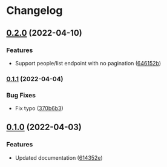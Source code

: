 # Changelog

## [0.2.0](https://github.com/project-savvy/sav-backend/compare/v0.1.1...v0.2.0) (2022-04-10)


### Features

* Support people/list endpoint with no pagination ([646152b](https://github.com/project-savvy/sav-backend/commit/646152b6a2dddd885225746dc8c10e6ff0e20b0d))

### [0.1.1](https://github.com/project-savvy/sav-backend/compare/v0.1.0...v0.1.1) (2022-04-04)


### Bug Fixes

* Fix typo ([370b6b3](https://github.com/project-savvy/sav-backend/commit/370b6b3e0be39629365e152b6c92d05e8ec1bca8))

## [0.1.0](https://github.com/project-savvy/sav-backend/compare/v0.0.0...v0.1.0) (2022-04-03)


### Features

* Updated documentation ([614352e](https://github.com/project-savvy/sav-backend/commit/614352eda2c01ff887b1585f389107d911c4fb20))

